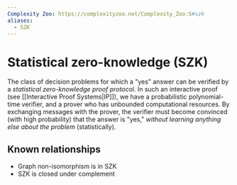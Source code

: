 ```yaml
---
Complexity Zoo: https://complexityzoo.net/Complexity_Zoo:S#szk
aliases:
  - SZK
---
```

#  Statistical zero-knowledge (SZK)
The class of decision problems for which a "yes" answer can be verified by a _statistical zero-knowledge proof protocol_. In such an interactive proof (see [[Interactive Proof Systems|IP]]), we have a probabilistic polynomial-time verifier, and a prover who has unbounded computational resources. By exchanging messages with the prover, the verifier must become convinced (with high probability) that the answer is "yes," _without learning anything else about the problem_ (statistically).


## Known relationships
- Graph non-isomorphism is in SZK
- SZK is closed under complement